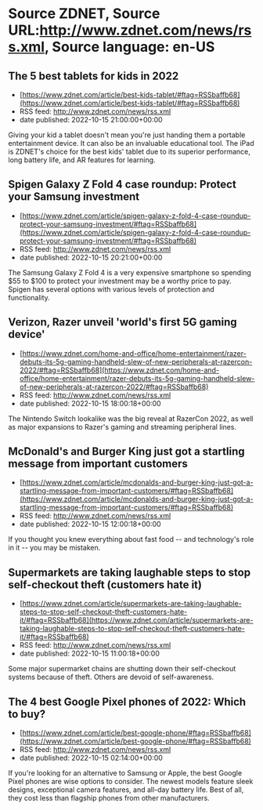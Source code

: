# Source ZDNET, Source URL:http://www.zdnet.com/news/rss.xml, Source language: en-US

## The 5 best tablets for kids in 2022
 - [https://www.zdnet.com/article/best-kids-tablet/#ftag=RSSbaffb68](https://www.zdnet.com/article/best-kids-tablet/#ftag=RSSbaffb68)
 - RSS feed: http://www.zdnet.com/news/rss.xml
 - date published: 2022-10-15 21:00:00+00:00

Giving your kid a tablet doesn't mean you're just handing them a portable entertainment device. It can also be an invaluable educational tool. The iPad is ZDNET's choice for the best kids' tablet due to its superior performance, long battery life, and AR features for learning.

## Spigen Galaxy Z Fold 4 case roundup: Protect your Samsung investment
 - [https://www.zdnet.com/article/spigen-galaxy-z-fold-4-case-roundup-protect-your-samsung-investment/#ftag=RSSbaffb68](https://www.zdnet.com/article/spigen-galaxy-z-fold-4-case-roundup-protect-your-samsung-investment/#ftag=RSSbaffb68)
 - RSS feed: http://www.zdnet.com/news/rss.xml
 - date published: 2022-10-15 20:21:00+00:00

The Samsung Galaxy Z Fold 4 is a very expensive smartphone so spending $55 to $100 to protect your investment may be a worthy price to pay. Spigen has several options with various levels of protection and functionality.

## Verizon, Razer unveil 'world's first 5G gaming device'
 - [https://www.zdnet.com/home-and-office/home-entertainment/razer-debuts-its-5g-gaming-handheld-slew-of-new-peripherals-at-razercon-2022/#ftag=RSSbaffb68](https://www.zdnet.com/home-and-office/home-entertainment/razer-debuts-its-5g-gaming-handheld-slew-of-new-peripherals-at-razercon-2022/#ftag=RSSbaffb68)
 - RSS feed: http://www.zdnet.com/news/rss.xml
 - date published: 2022-10-15 18:00:18+00:00

The Nintendo Switch lookalike was the big reveal at RazerCon 2022, as well as major expansions to Razer's gaming and streaming peripheral lines.

## McDonald's and Burger King just got a startling message from important customers
 - [https://www.zdnet.com/article/mcdonalds-and-burger-king-just-got-a-startling-message-from-important-customers/#ftag=RSSbaffb68](https://www.zdnet.com/article/mcdonalds-and-burger-king-just-got-a-startling-message-from-important-customers/#ftag=RSSbaffb68)
 - RSS feed: http://www.zdnet.com/news/rss.xml
 - date published: 2022-10-15 12:00:18+00:00

If you thought you knew everything about fast food -- and technology's role in it -- you may be mistaken.

## Supermarkets are taking laughable steps to stop self-checkout theft (customers hate it)
 - [https://www.zdnet.com/article/supermarkets-are-taking-laughable-steps-to-stop-self-checkout-theft-customers-hate-it/#ftag=RSSbaffb68](https://www.zdnet.com/article/supermarkets-are-taking-laughable-steps-to-stop-self-checkout-theft-customers-hate-it/#ftag=RSSbaffb68)
 - RSS feed: http://www.zdnet.com/news/rss.xml
 - date published: 2022-10-15 11:00:18+00:00

Some major supermarket chains are shutting down their self-checkout systems because of theft. Others are devoid of self-awareness.

## The 4 best Google Pixel phones of 2022: Which to buy?
 - [https://www.zdnet.com/article/best-google-phone/#ftag=RSSbaffb68](https://www.zdnet.com/article/best-google-phone/#ftag=RSSbaffb68)
 - RSS feed: http://www.zdnet.com/news/rss.xml
 - date published: 2022-10-15 02:14:00+00:00

If you're looking for an alternative to Samsung or Apple, the best Google Pixel phones are wise options to consider. The newest models feature sleek designs, exceptional camera features, and all-day battery life. Best of all, they cost less than flagship phones from other manufacturers.
